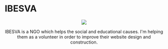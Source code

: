 # IBESVA
<p align="center">
  <img width="auto" height="auto" src="https://github.com/guilhermebkel/guilhermebkel.github.io/blob/master/src/resources/mockup/ibesva.jpg?raw=true">
</p>
<p align="center">
  IBESVA is a NGO which helps the social and educational causes. I'm helping them as a volunteer in order to improve their website design and construction.
</p>
